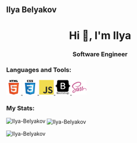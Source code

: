 ## Ilya Belyakov

<h1 align="center">Hi 👋, I'm Ilya</h1>
<h3 align="center">Software Engineer</h3>

<h3 align="left">Languages and Tools:</h3>
<a href="https://developer.mozilla.org/en-US/docs/Glossary/HTML5" target="_blank" rel="noreferrer"> <img src="https://raw.githubusercontent.com/devicons/devicon/master/icons/html5/html5-original-wordmark.svg" alt="html5" width="40" height="40"/> </a> 
<a href="https://developer.mozilla.org/en-US/docs/Web/CSS" target="_blank" rel="noreferrer"> <img src="https://raw.githubusercontent.com/devicons/devicon/master/icons/css3/css3-original-wordmark.svg" alt="css3" width="40" height="40"/> </a> 
<a href="https://developer.mozilla.org/en-US/docs/Web/JavaScript" target="_blank" rel="noreferrer"> <img src="https://raw.githubusercontent.com/devicons/devicon/master/icons/javascript/javascript-original.svg" alt="js" width="40" height="40"> </a>
<a href="https://sass-lang.com" target="_blank" rel="noreferrer"> <img src="https://raw.githubusercontent.com/devicons/devicon/master/icons/bootstrap/bootstrap-plain-wordmark.svg" alt="bootstrap" width="40" height="40"/> </a> 
<a href="https://getbootstrap.com" target="_blank" rel="noreferrer"> <img src="https://raw.githubusercontent.com/devicons/devicon/master/icons/sass/sass-original.svg" alt="sass" width="40" height="40"/> </a> 


<h3 align="left">My Stats:</h3>
<p><img align="left" src="https://github-readme-stats.vercel.app/api/top-langs?username=Ilya-Belyakov&show_icons=true&locale=en&layout=compact&theme=transparent" alt="Ilya-Belyakov" /></p>

<p>&nbsp;<img align="center" src="https://github-readme-stats.vercel.app/api?username=Ilya-Belyakov&show_icons=true&locale=en&theme=transparent" alt="Ilya-Belyakov" /></p>

<p><img align="center" src="https://github-readme-streak-stats.herokuapp.com/?user=Ilya-Belyakov&theme=transparent" alt="Ilya-Belyakov" /></p>
